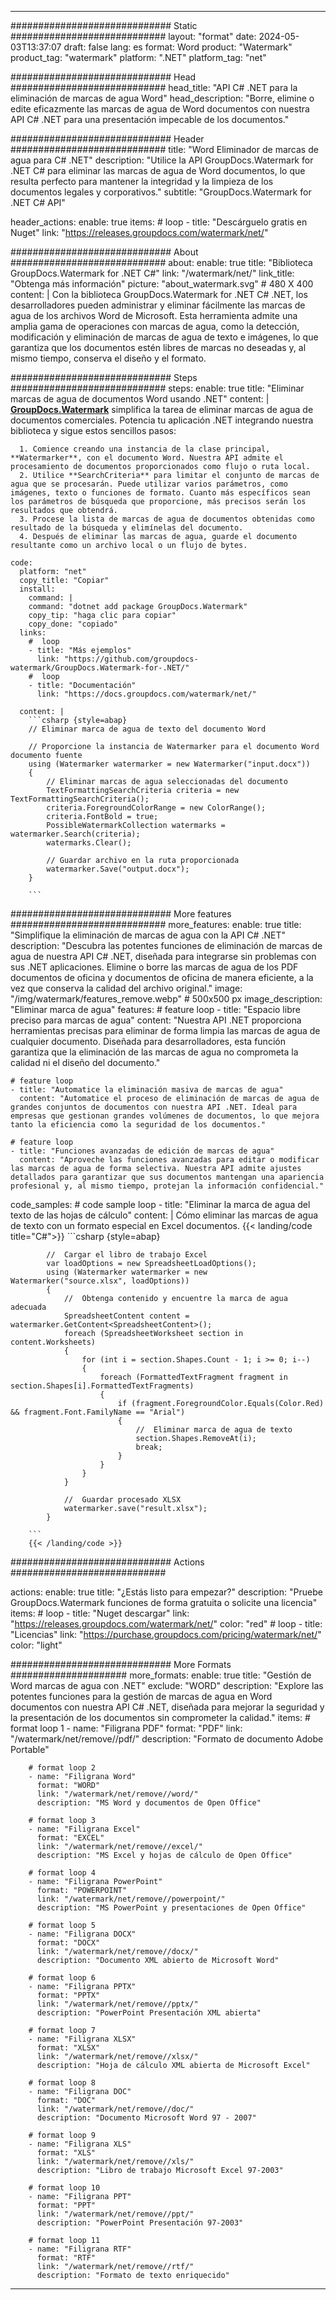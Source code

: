 
---
############################# Static ############################
layout: "format"
date:  2024-05-03T13:37:07
draft: false
lang: es
format: Word
product: "Watermark"
product_tag: "watermark"
platform: ".NET"
platform_tag: "net"

############################# Head ############################
head_title: "API C# .NET para la eliminación de marcas de agua Word"
head_description: "Borre, elimine o edite eficazmente las marcas de agua de Word documentos con nuestra API C# .NET para una presentación impecable de los documentos."

############################# Header ############################
title: "Word Eliminador de marcas de agua para C# .NET" 
description: "Utilice la API GroupDocs.Watermark for .NET C# para eliminar las marcas de agua de Word documentos, lo que resulta perfecto para mantener la integridad y la limpieza de los documentos legales y corporativos."
subtitle: "GroupDocs.Watermark for .NET C# API" 

header_actions:
  enable: true
  items:
    #  loop
    - title: "Descárguelo gratis en Nuget"
      link: "https://releases.groupdocs.com/watermark/net/"
      
############################# About ############################
about:
    enable: true
    title: "Biblioteca GroupDocs.Watermark for .NET C#"
    link: "/watermark/net/"
    link_title: "Obtenga más información"
    picture: "about_watermark.svg" # 480 X 400
    content: |
       Con la biblioteca GroupDocs.Watermark for .NET C# .NET, los desarrolladores pueden administrar y eliminar fácilmente las marcas de agua de los archivos Word de Microsoft. Esta herramienta admite una amplia gama de operaciones con marcas de agua, como la detección, modificación y eliminación de marcas de agua de texto e imágenes, lo que garantiza que los documentos estén libres de marcas no deseadas y, al mismo tiempo, conserva el diseño y el formato.

############################# Steps ############################
steps:
    enable: true
    title: "Eliminar marcas de agua de documentos Word usando .NET"
    content: |
      **[GroupDocs.Watermark](https://products.groupdocs.com/watermark/net/)** simplifica la tarea de eliminar marcas de agua de documentos comerciales. Potencia tu aplicación .NET integrando nuestra biblioteca y sigue estos sencillos pasos:
      
      1. Comience creando una instancia de la clase principal, **Watermarker**, con el documento Word. Nuestra API admite el procesamiento de documentos proporcionados como flujo o ruta local.
      2. Utilice **SearchCriteria** para limitar el conjunto de marcas de agua que se procesarán. Puede utilizar varios parámetros, como imágenes, texto o funciones de formato. Cuanto más específicos sean los parámetros de búsqueda que proporcione, más precisos serán los resultados que obtendrá.
      3. Procese la lista de marcas de agua de documentos obtenidas como resultado de la búsqueda y elimínelas del documento.
      4. Después de eliminar las marcas de agua, guarde el documento resultante como un archivo local o un flujo de bytes.
   
    code:
      platform: "net"
      copy_title: "Copiar"
      install:
        command: |
        command: "dotnet add package GroupDocs.Watermark"
        copy_tip: "haga clic para copiar"
        copy_done: "copiado"
      links:
        #  loop
        - title: "Más ejemplos"
          link: "https://github.com/groupdocs-watermark/GroupDocs.Watermark-for-.NET/"
        #  loop
        - title: "Documentación"
          link: "https://docs.groupdocs.com/watermark/net/"
          
      content: |
        ```csharp {style=abap}
        // Eliminar marca de agua de texto del documento Word

        // Proporcione la instancia de Watermarker para el documento Word documento fuente
        using (Watermarker watermarker = new Watermarker("input.docx"))
        {
            // Eliminar marcas de agua seleccionadas del documento
            TextFormattingSearchCriteria criteria = new TextFormattingSearchCriteria();
            criteria.ForegroundColorRange = new ColorRange();
            criteria.FontBold = true;
            PossibleWatermarkCollection watermarks = watermarker.Search(criteria);
            watermarks.Clear();

            // Guardar archivo en la ruta proporcionada
            watermarker.Save("output.docx");
        }
        
        ```            

############################# More features ############################
more_features:
  enable: true
  title: "Simplifique la eliminación de marcas de agua con la API C# .NET"
  description: "Descubra las potentes funciones de eliminación de marcas de agua de nuestra API C# .NET, diseñada para integrarse sin problemas con sus .NET aplicaciones. Elimine o borre las marcas de agua de los PDF documentos de oficina y documentos de oficina de manera eficiente, a la vez que conserva la calidad del archivo original."
  image: "/img/watermark/features_remove.webp" # 500x500 px
  image_description: "Eliminar marca de agua"
  features:
    # feature loop
    - title: "Espacio libre preciso para marcas de agua"
      content: "Nuestra API .NET proporciona herramientas precisas para eliminar de forma limpia las marcas de agua de cualquier documento. Diseñada para desarrolladores, esta función garantiza que la eliminación de las marcas de agua no comprometa la calidad ni el diseño del documento."

    # feature loop
    - title: "Automatice la eliminación masiva de marcas de agua"
      content: "Automatice el proceso de eliminación de marcas de agua de grandes conjuntos de documentos con nuestra API .NET. Ideal para empresas que gestionan grandes volúmenes de documentos, lo que mejora tanto la eficiencia como la seguridad de los documentos."

    # feature loop
    - title: "Funciones avanzadas de edición de marcas de agua"
      content: "Aproveche las funciones avanzadas para editar o modificar las marcas de agua de forma selectiva. Nuestra API admite ajustes detallados para garantizar que sus documentos mantengan una apariencia profesional y, al mismo tiempo, protejan la información confidencial."
      
  code_samples:
    # code sample loop
    - title: "Eliminar la marca de agua del texto de las hojas de cálculo"
      content: |
        Cómo eliminar las marcas de agua de texto con un formato especial en Excel documentos.
        {{< landing/code title="C#">}}
        ```csharp {style=abap}
        
            //  Cargar el libro de trabajo Excel
            var loadOptions = new SpreadsheetLoadOptions();
            using (Watermarker watermarker = new Watermarker("source.xlsx", loadOptions))
            {
                //  Obtenga contenido y encuentre la marca de agua adecuada
                SpreadsheetContent content = watermarker.GetContent<SpreadsheetContent>();
                foreach (SpreadsheetWorksheet section in content.Worksheets)
                {
                    for (int i = section.Shapes.Count - 1; i >= 0; i--)
                    {
                        foreach (FormattedTextFragment fragment in section.Shapes[i].FormattedTextFragments)
                        {
                            if (fragment.ForegroundColor.Equals(Color.Red) && fragment.Font.FamilyName == "Arial")
                            {
                                //  Eliminar marca de agua de texto
                                section.Shapes.RemoveAt(i);
                                break;
                            }
                        }
                    }
                }

                //  Guardar procesado XLSX
                watermarker.save("result.xlsx");
            }

        ```
        {{< /landing/code >}}


############################# Actions ############################

actions:
  enable: true
  title: "¿Estás listo para empezar?"
  description: "Pruebe GroupDocs.Watermark funciones de forma gratuita o solicite una licencia"
  items:
    #  loop
    - title: "Nuget descargar"
      link: "https://releases.groupdocs.com/watermark/net/"
      color: "red"
        #  loop
    - title: "Licencias"
      link: "https://purchase.groupdocs.com/pricing/watermark/net/"
      color: "light"


############################# More Formats #####################
more_formats:
    enable: true
    title: "Gestión de Word marcas de agua con .NET"
    exclude: "WORD"
    description: "Explore las potentes funciones para la gestión de marcas de agua en Word documentos con nuestra API C# .NET, diseñada para mejorar la seguridad y la presentación de los documentos sin comprometer la calidad."
    items: 
        # format loop 1
        - name: "Filigrana PDF"
          format: "PDF"
          link: "/watermark/net/remove//pdf/"
          description: "Formato de documento Adobe Portable"

        # format loop 2
        - name: "Filigrana Word"
          format: "WORD"
          link: "/watermark/net/remove//word/"
          description: "MS Word y documentos de Open Office"
          
        # format loop 3
        - name: "Filigrana Excel"
          format: "EXCEL"
          link: "/watermark/net/remove//excel/"
          description: "MS Excel y hojas de cálculo de Open Office"

        # format loop 4
        - name: "Filigrana PowerPoint"
          format: "POWERPOINT"
          link: "/watermark/net/remove//powerpoint/"
          description: "MS PowerPoint y presentaciones de Open Office"

        # format loop 5
        - name: "Filigrana DOCX"
          format: "DOCX"
          link: "/watermark/net/remove//docx/"
          description: "Documento XML abierto de Microsoft Word"
          
        # format loop 6
        - name: "Filigrana PPTX"
          format: "PPTX"
          link: "/watermark/net/remove//pptx/"
          description: "PowerPoint Presentación XML abierta"
          
        # format loop 7
        - name: "Filigrana XLSX"
          format: "XLSX"
          link: "/watermark/net/remove//xlsx/"
          description: "Hoja de cálculo XML abierta de Microsoft Excel"

        # format loop 8
        - name: "Filigrana DOC"
          format: "DOC"
          link: "/watermark/net/remove//doc/"
          description: "Documento Microsoft Word 97 - 2007"

        # format loop 9
        - name: "Filigrana XLS"
          format: "XLS"
          link: "/watermark/net/remove//xls/"
          description: "Libro de trabajo Microsoft Excel 97-2003"

        # format loop 10
        - name: "Filigrana PPT"
          format: "PPT"
          link: "/watermark/net/remove//ppt/"
          description: "PowerPoint Presentación 97-2003"

        # format loop 11
        - name: "Filigrana RTF"
          format: "RTF"
          link: "/watermark/net/remove//rtf/"
          description: "Formato de texto enriquecido"

---